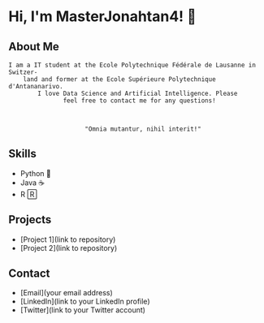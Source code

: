 # Hi, I'm MasterJonahtan4! 👋

## About Me
    I am a IT student at the Ecole Polytechnique Fédérale de Lausanne in Switzer-
        land and former at the Ecole Supérieure Polytechnique d'Antananarivo.
            I love Data Science and Artificial Intelligence. Please
                   feel free to contact me for any questions!
                   
                   
                   
                         "Omnia mutantur, nihil interit!"
                               
                         



                         
                            
                 


## Skills

- Python 🐍
- Java ☕️
- R 🅁

## Projects

- [Project 1](link to repository)
- [Project 2](link to repository)

## Contact

- [Email](your email address)
- [LinkedIn](link to your LinkedIn profile)
- [Twitter](link to your Twitter account)
